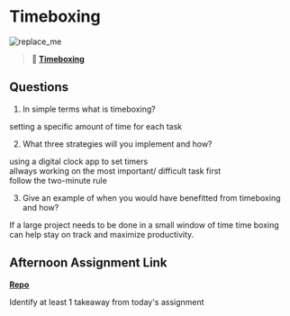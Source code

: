 # Timeboxing

![replace_me](https://codeworks.blob.core.windows.net/public/assets/img/illustrations/placeholder.svg)
> **📖 [Timeboxing](https://codeworksacademy.com/fs-student-guide/resources/wk5/03-Timeboxing)**

## Questions

1. In simple terms what is timeboxing?  

setting a specific amount of time for each task  

2. What three strategies will you implement and how?  

using a digital clock app to set timers  
allways working on the most important/ difficult task first  
follow the two-minute rule  

3. Give an example of when you would have benefitted from timeboxing and how?  

If a large project needs to be done in a small window of time time boxing can help stay on track and maximize productivity.

## Afternoon Assignment Link

**[Repo](https://github.com/Ryfitz11/da-planets.git)**

Identify at least 1 takeaway from today's assignment
